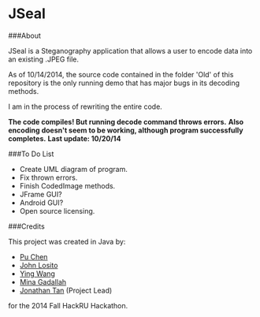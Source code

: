 JSeal
====================

###About

JSeal is a Steganography application that allows a user to encode data into an existing .JPEG file.

As of 10/14/2014, the source code contained in the folder 'Old' of this repository is the only running demo that has major bugs in its decoding methods.

I am in the process of rewriting the entire code.

**The code compiles!  But running decode command throws errors.**
**Also encoding doesn't seem to be working, although program successfully completes.**
**Last update: 10/20/14**

###To Do List
- Create UML diagram of program.
- Fix thrown errors.
- Finish CodedImage methods.
- JFrame GUI?
- Android GUI?
- Open source licensing.

###Credits

This project was created in Java by:
- [Pu Chen](https://github.com/PuChen7)
- [John Losito](https://github.com/Squidlo)
- [Ying Wang](https://github.com/emily2014)
- [Mina Gadallah](https://github.com/monmon-2007)
- [Jonathan Tan](http://jmortontan.github.io) (Project Lead)

for the 2014 Fall HackRU Hackathon.
